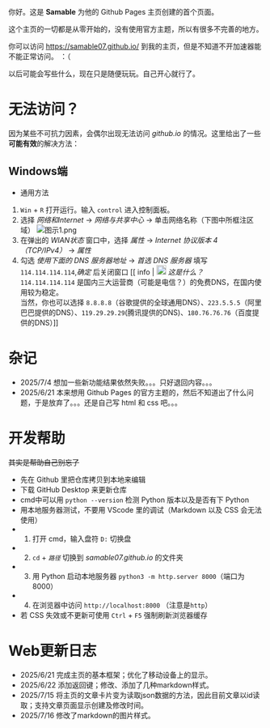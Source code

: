 你好。这是 **Samable** 为他的 Github Pages 主页创建的首个页面。

这个主页的一切都是从零开始的，没有使用官方主题，所以有很多不完善的地方。

你可以访问 <https://samable07.github.io/> 到我的主页，但是不知道不开加速器能不能正常访问。 ：（

以后可能会写些什么，现在只是随便玩玩。自己开心就行了。

# 无法访问？
因为某些不可抗力因素，会偶尔出现无法访问 *github.io* 的情况。这里给出了一些**可能有效**的解决方法：
## Windows端
- 通用方法
1. `Win` + `R` 打开运行。输入 `control` 进入控制面板。
2. 选择 *网络和Internet* → *网络与共享中心* → 单击网络名称（下图中所框注区域）
![图示1.png](https://img.remit.ee/api/file/BQACAgUAAyEGAASHRsPbAAI2MWh3cPzeYPoAAd-JrrSVo4V9scXOnwACiBcAAub7wFfvO02_SOvp-jYE.png)
3. 在弹出的 *WlAN状态* 窗口中，选择 *属性* → *Internet 协议版本 4（TCP/IPv4）* → *属性*
4. 勾选 *使用下面的 DNS 服务器地址* → *首选 DNS 服务器* 填写 `114.114.114.114`,*确定* 后关闭窗口
[[ info | <img src="https://img.icons8.com/?size=48&id=kNMmj1h9AoTk&format=png" style="height:1.2rem;"></img> *这是什么？*  
`114.114.114.114` 是国内三大运营商（可能是电信？）的免费DNS，在国内使用较为稳定。  
当然，你也可以选择 `8.8.8.8`（谷歌提供的全球通用DNS）、`223.5.5.5`（阿里巴巴提供的DNS）、`119.29.29.29`(腾讯提供的DNS)、`180.76.76.76`（百度提供的DNS）]]

# 杂记
- 2025/7/4
想加一些新功能结果依然失败。。。只好退回内容。。。
- 2025/6/21 
本来想用 Github Pages 的官方主题的，然后不知道出了什么问题，于是放弃了。。。还是自己写 html 和 css 吧。。。

# 开发帮助
~~其实是帮助自己别忘了~~
- 先在 Github 里把仓库拷贝到本地来编辑
- 下载 GitHub Desktop 来更新仓库
- cmd中可以用 `python --version` 检测 Python 版本以及是否有下 Python
- 用本地服务器测试，不要用 VScode 里的调试（Markdown 以及 CSS 会无法使用）
- 1. 打开 cmd，输入盘符 `D:` 切换盘
- 2. `cd` + *`路径`* 切换到 *samable07.github.io* 的文件夹
- 3. 用 Python 启动本地服务器 `python3 -m http.server 8000`（端口为8000）
- 4. 在浏览器中访问 `http://localhost:8000` （注意是`http`）
- 若 CSS 失效或不更新可使用 `Ctrl` + `F5` 强制刷新浏览器缓存

# Web更新日志
- 2025/6/21 
完成主页的基本框架；优化了移动设备上的显示。
- 2025/6/22
添加返回键；修改、添加了几种markdown样式。
- 2025/7/15
将主页的文章卡片变为读取json数据的方法，因此目前文章以id读取；支持文章页面显示创建及修改时间。
- 2025/7/16
修改了markdown的图片样式。